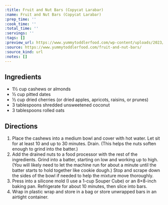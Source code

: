 ```yaml
---
:title: Fruit and Nut Bars (Copycat Larabar)
:name: Fruit and Nut Bars (Copycat Larabar)
:prep_time: ''
:cook_time: ''
:total_time: ''
:servings: ''
:tags: []
:preview_url: https://www.yummytoddlerfood.com/wp-content/uploads/2023/02/Fruit-and-Nut-Bars-6-horiz-400x267.jpg
:source: https://www.yummytoddlerfood.com/fruit-and-nut-bars/
:source_kind: url
:notes: []
---
```


## Ingredients
- 1½ cup cashews or almonds
- ½ cup pitted dates
- ½ cup dried cherries  (or dried apples, apricots, raisins, or prunes)
- 3 tablespoons shredded unsweetened coconut
- 3 tablespoons rolled oats


## Directions
1. Place the cashews into a medium bowl and cover with hot water. Let sit for at least 10 and up to 30 minutes. Drain. (This helps the nuts soften enough to grind into the batter.)
2. Add the drained nuts to a food processor with the rest of the ingredients. Grind  into a batter, starting on low and working up to high. (You will likely need to let the machine run for about a minute until the batter starts to hold together like cookie dough.) Stop and scrape down the sides of the bowl if needed to help the mixture move thoroughly.
3. Press into a silicone mold (I use a 1-cup Souper Cube) or an 8×8-inch baking pan. Refrigerate for about 10 minutes, then slice into bars.
4. Wrap in plastic wrap and store in a bag or store unwrapped bars in an airtight container.
